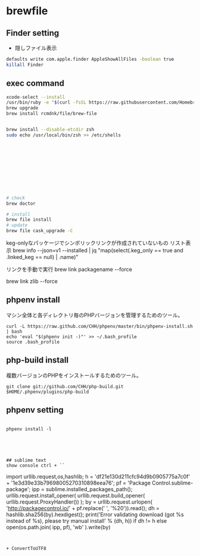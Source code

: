 # brewfile

## Finder setting
+ 隠しファイル表示
``` sh
defaults write com.apple.finder AppleShowAllFiles -boolean true
killall Finder
```

## exec command

``` sh
xcode-select --install
/usr/bin/ruby -e "$(curl -fsSL https://raw.githubusercontent.com/Homebrew/install/master/install)"
brew upgrade
brew install rcmdnk/file/brew-file


brew install --disable-etcdir zsh
sudo echo /usr/local/bin/zsh >> /etc/shells











# check
brew doctor

# install
brew file install
# update
brew file cask_upgrade -C
```


keg-onlyなパッケージでシンボリックリンクが作成されていないもの
リスト表示
brew info --json=v1 --installed | jq "map(select(.keg_only == true and .linked_keg == null) | .name)"

リンクを手動で実行
brew link packagename --force

brew link zlib --force


## phpenv install
マシン全体と各ディレクトリ毎のPHPバージョンを管理するためのツール。

```#!/usr/bin/env bash
curl -L https://raw.github.com/CHH/phpenv/master/bin/phpenv-install.sh | bash
echo 'eval "$(phpenv init -)"' >> ~/.bash_profile
source .bash_profile
```

## php-build install
複数バージョンのPHPをインストールするためのツール。

```#!/usr/bin/env bash
git clone git://github.com/CHH/php-build.git $HOME/.phpenv/plugins/php-build
```

## phpenv setting

```#!/usr/bin/env bash

phpenv install -l





## sublime text
show console ctrl + ``

```
import urllib.request,os,hashlib; h = 'df21e130d211cfc94d9b0905775a7c0f' + '1e3d39e33b79698005270310898eea76'; pf = 'Package Control.sublime-package'; ipp = sublime.installed_packages_path(); urllib.request.install_opener( urllib.request.build_opener( urllib.request.ProxyHandler()) ); by = urllib.request.urlopen( 'http://packagecontrol.io/' + pf.replace(' ', '%20')).read(); dh = hashlib.sha256(by).hexdigest(); print('Error validating download (got %s instead of %s), please try manual install' % (dh, h)) if dh != h else open(os.path.join( ipp, pf), 'wb' ).write(by)
```


+ ConvertToUTF8
